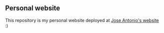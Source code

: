 ## Personal website

This repository is my personal website deployed at [Jose Antonio's website](joseacabaneros.github.io) :) 